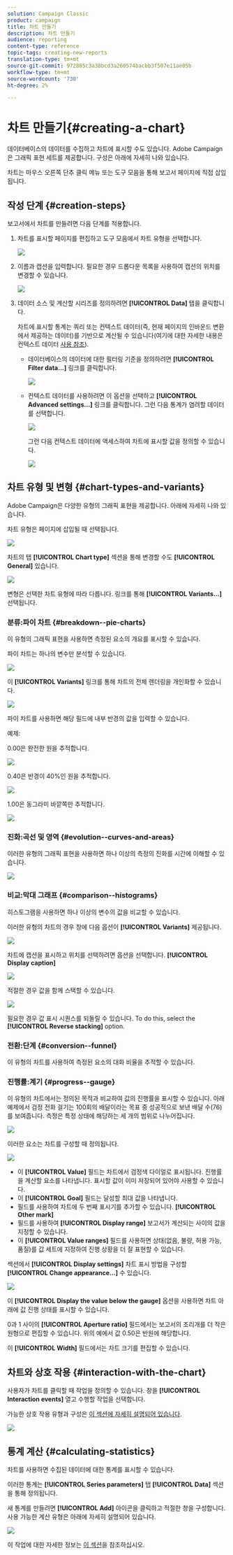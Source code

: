 ```yaml
---
solution: Campaign Classic
product: campaign
title: 차트 만들기
description: 차트 만들기
audience: reporting
content-type: reference
topic-tags: creating-new-reports
translation-type: tm+mt
source-git-commit: 972885c3a38bcd3a260574bacbb3f507e11ae05b
workflow-type: tm+mt
source-wordcount: '730'
ht-degree: 2%

---
```



# 차트 만들기{#creating-a-chart}

데이터베이스의 데이터를 수집하고 차트에 표시할 수도 있습니다. Adobe Campaign은 그래픽 표현 세트를 제공합니다. 구성은 아래에 자세히 나와 있습니다.

차트는 마우스 오른쪽 단추 클릭 메뉴 또는 도구 모음을 통해 보고서 페이지에 직접 삽입됩니다.

## 작성 단계 {#creation-steps}

보고서에서 차트를 만들려면 다음 단계를 적용합니다.

1. 차트를 표시할 페이지를 편집하고 도구 모음에서 차트 유형을 선택합니다.

   ![](assets/s_advuser_report_page_activity_04.png)

1. 이름과 캡션을 입력합니다. 필요한 경우 드롭다운 목록을 사용하여 캡션의 위치를 변경할 수 있습니다.

   ![](assets/s_ncs_advuser_report_wizard_018.png)

1. 데이터 소스 및 계산할 시리즈를 정의하려면 **[!UICONTROL Data]** 탭을 클릭합니다.

   차트에 표시할 통계는 쿼리 또는 컨텍스트 데이터(즉, 현재 페이지의 인바운드 변환에서 제공하는 데이터)를 기반으로 계산될 수 있습니다(여기에 대한 자세한 내용은 컨텍스트 데이터 [사용 참조](../../reporting/using/using-the-context.md#using-context-data)).

   * 데이터베이스의 데이터에 대한 필터링 기준을 정의하려면 **[!UICONTROL Filter data...]** 링크를 클릭합니다.

      ![](assets/reporting_graph_add_filter.png)

   * 컨텍스트 데이터를 사용하려면 이 옵션을 선택하고 **[!UICONTROL Advanced settings...]** 링크를 클릭합니다. 그런 다음 통계가 염려할 데이터를 선택합니다.

      ![](assets/reporting_graph_from_context.png)

      그런 다음 컨텍스트 데이터에 액세스하여 차트에 표시할 값을 정의할 수 있습니다.

      ![](assets/reporting_graph_select-from_context.png)

## 차트 유형 및 변형 {#chart-types-and-variants}

Adobe Campaign은 다양한 유형의 그래픽 표현을 제공합니다. 아래에 자세히 나와 있습니다.

차트 유형은 페이지에 삽입될 때 선택됩니다.

![](assets/s_advuser_report_page_activity_04.png)

차트의 탭 **[!UICONTROL Chart type]** 섹션을 통해 변경할 수도 **[!UICONTROL General]** 있습니다.

![](assets/reporting_change_graph_type.png)

변형은 선택한 차트 유형에 따라 다릅니다. 링크를 통해 **[!UICONTROL Variants...]** 선택됩니다.

### 분류:파이 차트 {#breakdown--pie-charts}

이 유형의 그래픽 표현을 사용하면 측정된 요소의 개요를 표시할 수 있습니다.

파이 차트는 하나의 변수만 분석할 수 있습니다.

![](assets/reporting_graph_type_sector_1.png)

이 **[!UICONTROL Variants]** 링크를 통해 차트의 전체 렌더링을 개인화할 수 있습니다.

![](assets/reporting_graph_type_sector_2.png)

파이 차트를 사용하면 해당 필드에 내부 반경의 값을 입력할 수 있습니다.

예제:

0.00은 완전한 원을 추적합니다.

![](assets/s_ncs_advuser_report_sector_exple1.png)

0.40은 반경이 40%인 원을 추적합니다.

![](assets/s_ncs_advuser_report_sector_exple2.png)

1.00은 동그라미 바깥쪽만 추적합니다.

![](assets/s_ncs_advuser_report_sector_exple3.png)

### 진화:곡선 및 영역 {#evolution--curves-and-areas}

이러한 유형의 그래픽 표현을 사용하면 하나 이상의 측정의 진화를 시간에 이해할 수 있습니다.

![](assets/reporting_graph_type_curve.png)

### 비교:막대 그래프 {#comparison--histograms}

히스토그램을 사용하면 하나 이상의 변수의 값을 비교할 수 있습니다.

이러한 유형의 차트의 경우 창에 다음 옵션이 **[!UICONTROL Variants]** 제공됩니다.

![](assets/reporting_select_graph_var.png)

차트에 캡션을 표시하고 위치를 선택하려면 옵션을 선택합니다. **[!UICONTROL Display caption]**

![](assets/reporting_select_graph_legend.png)

적절한 경우 값을 함께 스택할 수 있습니다.

![](assets/reporting_graph_type_histo.png)

필요한 경우 값 표시 시퀀스를 되돌릴 수 있습니다. To do this, select the **[!UICONTROL Reverse stacking]** option.

### 전환:단계 {#conversion--funnel}

이 유형의 차트를 사용하여 측정된 요소의 대화 비율을 추적할 수 있습니다.

### 진행률:계기 {#progress--gauge}

이 유형의 차트에서는 정의된 목적과 비교하여 값의 진행률을 표시할 수 있습니다. 아래 예제에서 검정 전화 걸기는 100회의 배달이라는 목표 중 성공적으로 보낸 배달 수(76)를 보여줍니다. 측정은 특정 상태에 해당하는 세 개의 범위로 나누어집니다.

![](assets/reporting_graph_type_gauge.png)

이러한 요소는 차트를 구성할 때 정의됩니다.

![](assets/reporting_graph_type_gauge1.png)

* 이 **[!UICONTROL Value]** 필드는 차트에서 검정색 다이얼로 표시됩니다. 진행률을 계산할 요소를 나타냅니다. 표시할 값이 이미 저장되어 있어야 사용할 수 있습니다.
* 이 **[!UICONTROL Goal]** 필드는 달성할 최대 값을 나타냅니다.
* 필드를 사용하여 차트에 두 번째 표시기를 추가할 수 있습니다. **[!UICONTROL Other mark]**
* 필드를 사용하여 **[!UICONTROL Display range]** 보고서가 계산되는 사이의 값을 지정할 수 있습니다.
* 이 **[!UICONTROL Value ranges]** 필드를 사용하면 상태(없음, 불량, 허용 가능, 품질)를 값 세트에 지정하여 진행 상황을 더 잘 표현할 수 있습니다.

섹션에서 **[!UICONTROL Display settings]** 차트 표시 방법을 구성할 **[!UICONTROL Change appearance...]** 수 있습니다.

![](assets/reporting_graph_type_gauge2.png)

이 **[!UICONTROL Display the value below the gauge]** 옵션을 사용하면 차트 아래에 값 진행 상태를 표시할 수 있습니다.

0과 1 사이의 **[!UICONTROL Aperture ratio]** 필드에서는 보고서의 조리개를 더 작은 원형으로 편집할 수 있습니다. 위의 예에서 값 0.50은 반원에 해당합니다.

이 **[!UICONTROL Width]** 필드에서는 차트 크기를 편집할 수 있습니다.

## 차트와 상호 작용 {#interaction-with-the-chart}

사용자가 차트를 클릭할 때 작업을 정의할 수 있습니다. 창을 **[!UICONTROL Interaction events]** 열고 수행할 작업을 선택합니다.

가능한 상호 작용 유형과 구성은 [이 섹션에 자세히 설명되어 있습니다](../../web/using/static-elements-in-a-web-form.md#inserting-html-content).

![](assets/s_ncs_advuser_report_wizard_017.png)

## 통계 계산 {#calculating-statistics}

차트를 사용하면 수집된 데이터에 대한 통계를 표시할 수 있습니다.

이러한 통계는 **[!UICONTROL Series parameters]** 탭 **[!UICONTROL Data]** 섹션을 통해 정의됩니다.

새 통계를 만들려면 **[!UICONTROL Add]** 아이콘을 클릭하고 적절한 창을 구성합니다. 사용 가능한 계산 유형은 아래에 자세히 설명되어 있습니다.

![](assets/reporting_add_statistics.png)

이 작업에 대한 자세한 정보는 [이 섹션](../../reporting/using/using-the-descriptive-analysis-wizard.md#statistics-calculation)을 참조하십시오.
